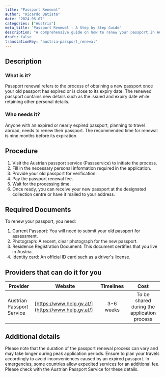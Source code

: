 ```yaml
---
title: "Passport Renewal"
author: "Ricardo Batista"
date: "2024-06-07"
categories: ["Austria"]
meta_title: "Passport Renewal - A Step by Step Guide"
description: "A comprehensive guide on how to renew your passport in Austria."
draft: false
translationKey: "austria-passport_renewal"
---
```


## Description
### What is it?
Passport renewal refers to the process of obtaining a new passport once your old passport has expired or is close to its expiry date. The renewed passport contains new details such as the issued and expiry date while retaining other personal details.

### Who needs it?
Anyone with an expired or nearly expired passport, planning to travel abroad, needs to renew their passport. The recommended time for renewal is nine months before its expiration.

## Procedure
1. Visit the Austrian passport service (Passservice) to initiate the process.
2. Fill in the necessary personal information required in the application.
3. Provide your old passport for verification.
4. Pay the passport renewal fee.
5. Wait for the processing time.
6. Once ready, you can receive your new passport at the designated collection centre or have it mailed to your address.

## Required Documents
To renew your passport, you need:
1. Current Passport: You will need to submit your old passport for assessment.
2. Photograph: A recent, clear photograph for the new passport.
3. Residence Registration Document: This document certifies that you live in Austria.
4. Identity card: An official ID card such as a driver's license.

## Providers that can do it for you

| Provider        |     Website     |     Timelines    |       Cost      |
| --------------- | --------------- |  :-------------: | :-------------: |
| Austrian Passport Service      |  [https://www.help.gv.at/](https://www.help.gv.at/)      |      3-6 weeks      |        To be shared during the application process      |

## Additional details
Please note that the duration of the passport renewal process can vary and may take longer during peak application periods. Ensure to plan your travels accordingly to avoid inconveniences caused by an expired passport. In emergencies, some countries allow expedited services for an additional fee. Please check with the Austrian Passport Service for these details.
